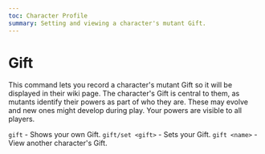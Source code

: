 ```yaml
---
toc: Character Profile
summary: Setting and viewing a character's mutant Gift.
---
```

# Gift
This command lets you record a character's mutant Gift so it will be displayed in their wiki page. The character's Gift is central to them, as mutants identify their powers as part of who they are. These may evolve and new ones might develop during play. Your powers are visible to all players.

`gift` - Shows your own Gift.
`gift/set <gift>` - Sets your Gift.
`gift <name>` - View another character's Gift.
